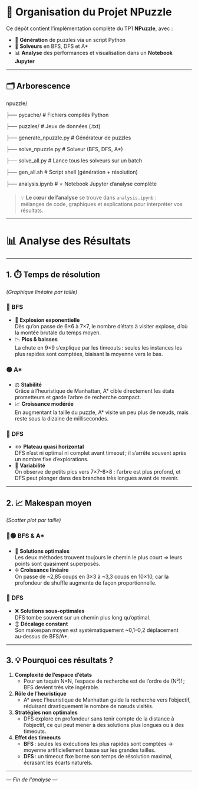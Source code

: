 # 📂 Organisation du Projet NPuzzle

Ce dépôt contient l’implémentation complète du TP1 **NPuzzle**, avec :
- 🧩 **Génération** de puzzles via un script Python  
- 🤖 **Solveurs** en BFS, DFS et A*  
- 📊 **Analyse** des performances et visualisation dans un **Notebook Jupyter**

---

## 🗂️ Arborescence

npuzzle/

├── pycache/ # Fichiers compilés Python

├── puzzles/ # Jeux de données (.txt)

├── generate_npuzzle.py # Générateur de puzzles

├── solve_npuzzle.py # Solveur (BFS, DFS, A*)

├── solve_all.py # Lance tous les solveurs sur un batch

├── gen_all.sh # Script shell (génération + résolution)

├── analysis.ipynb # ⭐ Notebook Jupyter d’analyse complète


> 💡 **Le cœur de l’analyse** se trouve dans `analysis.ipynb` :  
> mélanges de code, graphiques et explications pour interpréter vos résultats.

---

# 📊 Analyse des Résultats

---

## 1. ⏱️ Temps de résolution  
*(Graphique linéaire par taille)*

### 🔴 BFS  
- 🚀 **Explosion exponentielle**  
  Dès qu’on passe de 6×6 à 7×7, le nombre d’états à visiter explose, d’où la montée brutale du temps moyen.  
- 📉 **Pics & baisses**  
  La chute en 9×9 s’explique par les timeouts : seules les instances les plus rapides sont comptées, biaisant la moyenne vers le bas.

### 🟢 A*  
- ⚖️ **Stabilité**  
  Grâce à l’heuristique de Manhattan, A* cible directement les états prometteurs et garde l’arbre de recherche compact.  
- 📈 **Croissance modérée**  
  En augmentant la taille du puzzle, A* visite un peu plus de nœuds, mais reste sous la dizaine de millisecondes.

### 🔵 DFS  
- ↔️ **Plateau quasi horizontal**  
  DFS n’est ni optimal ni complet avant timeout ; il s’arrête souvent après un nombre fixe d’explorations.  
- 🔀 **Variabilité**  
  On observe de petits pics vers 7×7–8×8 : l’arbre est plus profond, et DFS peut plonger dans des branches très longues avant de revenir.

---

## 2. 📈 Makespan moyen  
*(Scatter plot par taille)*

### 🔴🟢 BFS & A*  
- 🎯 **Solutions optimales**  
  Les deux méthodes trouvent toujours le chemin le plus court ⇒ leurs points sont quasiment superposés.  
- ➗ **Croissance linéaire**  
  On passe de ~2,85 coups en 3×3 à ~3,3 coups en 10×10, car la profondeur de shuffle augmente de façon proportionnelle.

### 🔵 DFS  
- ❌ **Solutions sous‑optimales**  
  DFS tombe souvent sur un chemin plus long qu’optimal.  
- ↕️ **Décalage constant**  
  Son makespan moyen est systématiquement ~0,1–0,2 déplacement au‑dessus de BFS/A*.

---

## 3. 💡 Pourquoi ces résultats ?  
1. **Complexité de l’espace d’états**  
   - Pour un taquin N×N, l’espace de recherche est de l’ordre de (N²)! ; BFS devient très vite ingérable.  
2. **Rôle de l’heuristique**  
   - A* avec l’heuristique de Manhattan guide la recherche vers l’objectif, réduisant drastiquement le nombre de nœuds visités.  
3. **Stratégies non optimales**  
   - DFS explore en profondeur sans tenir compte de la distance à l’objectif, ce qui peut mener à des solutions plus longues ou à des timeouts.  
4. **Effet des timeouts**  
   - **BFS** : seules les exécutions les plus rapides sont comptées → moyenne artificiellement basse sur les grandes tailles.  
   - **DFS** : un timeout fixe borne son temps de résolution maximal, écrasant les écarts naturels.

---


*— Fin de l’analyse —*


